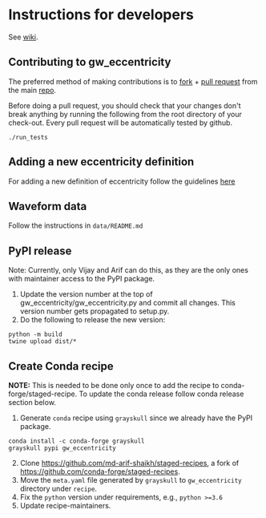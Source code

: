 # Instructions for developers
See [wiki](https://github.com/vijayvarma392/gw_eccentricity/wiki).

## Contributing to gw_eccentricity

The preferred method of making contributions is to
[fork](https://help.github.com/articles/fork-a-repo/) + [pull
request](https://help.github.com/articles/about-pull-requests/) from the main
[repo](https://github.com/vijayvarma392/gw_eccentricity).

Before doing a pull request, you should check that your changes don't break
anything by running the following from the root directory of your check-out.
Every pull request will be automatically tested by github.
```
./run_tests
```

## Adding a new eccentricity definition
For adding a new definition of eccentricity follow the guidelines [here](https://github.com/vijayvarma392/gw_eccentricity/wiki/Adding-new-eccentricity-definitions)

## Waveform data
Follow the instructions in `data/README.md`

## PyPI release
Note: Currently, only Vijay and Arif can do this, as they are the only ones with maintainer access to the PyPI package.
1. Update the version number at the top of gw_eccentricity/gw_eccentricity.py and commit all changes. This version number gets propagated to setup.py.
2. Do the following to release the new version:
```shell
python -m build
twine upload dist/*
```
## Create Conda recipe
**NOTE:** This is needed to be done only once to add the recipe to conda-forge/staged-recipe.
To update the conda release follow conda release section below.
1. Generate `conda` recipe using `grayskull` since we already have the PyPI package.
```shell
conda install -c conda-forge grayskull
grayskull pypi gw_eccentricity
```
2. Clone https://github.com/md-arif-shaikh/staged-recipes, a fork of
   https://github.com/conda-forge/staged-recipes.
3. Move the `meta.yaml` file generated by `grayskull` to `gw_eccentricity`
   directory under `recipe`.
4. Fix the `python` version under requirements, e.g., `python >=3.6`
5. Update recipe-maintainers.

